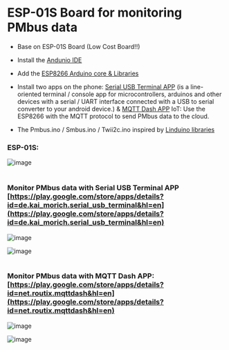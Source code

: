 # ESP-01S Board for monitoring PMbus data

* Base on ESP-01S Board (Low Cost Board!!) <br/>

* Install the [Andunio IDE](https://www.arduino.cc/en/software "https://www.arduino.cc/en/software") <br/>

* Add the [ESP8266 Arduino core & Libraries](https://github.com/esp8266/Arduino "https://github.com/esp8266/Arduino") <br/>

* Install two apps on the phone:   [Serial USB Terminal APP](https://play.google.com/store/apps/details?id=de.kai_morich.serial_usb_terminal&hl=en "https://play.google.com/store/apps/details?id=de.kai_morich.serial_usb_terminal&hl=en") (is a line-oriented terminal / console app for microcontrollers, arduinos and other devices with a serial / UART interface connected with a USB to serial converter to your android device.) &
[MQTT Dash APP](https://play.google.com/store/apps/details?id=net.routix.mqttdash&hl=en "https://play.google.com/store/apps/details?id=net.routix.mqttdash&hl=en") IoT: Use the ESP8266 with the MQTT protocol to send PMbus data to the cloud. <br/>

* The Pmbus.ino / Smbus.ino / Twii2c.ino inspired by [Linduino libraries](https://www.analog.com/en/design-center/evaluation-hardware-and-software/evaluation-development-platforms/linduino.html "https://www.analog.com/en/design-center/evaluation-hardware-and-software/evaluation-development-platforms/linduino.html") <br/>

 ### ESP-01S:  <br/>
 
![image](https://github.com/Dafeng1980/PowerPMbusTools/raw/master/doc/esp-01s.jpg)   <br/> <br/>

### Monitor PMbus data with Serial USB Terminal APP [https://play.google.com/store/apps/details?id=de.kai_morich.serial_usb_terminal&hl=en](https://play.google.com/store/apps/details?id=de.kai_morich.serial_usb_terminal&hl=en)   <br/>

![image](https://github.com/Dafeng1980/PowerPMbusTools/raw/master/doc/connected.jpg) 

![image](https://github.com/Dafeng1980/PowerPMbusTools/raw/master/doc/pmbus_Serial.png)   <br/> <br/>

### Monitor PMbus data with MQTT Dash APP: [https://play.google.com/store/apps/details?id=net.routix.mqttdash&hl=en](https://play.google.com/store/apps/details?id=net.routix.mqttdash&hl=en) <br/>

![image](https://github.com/Dafeng1980/PowerPMbusTools/raw/master/doc/Mqtt_Phone.jpg)  

![image](https://github.com/Dafeng1980/PowerPMbusTools/raw/master/doc/pmbus_Mqtt.png)  <br/> <br/>





